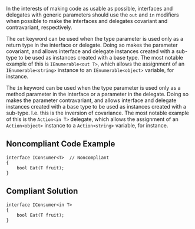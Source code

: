 In the interests of making code as usable as possible, interfaces and delegates with generic parameters should use the `out` and `in` modifiers when possible to make the interfaces and delegates covariant and contravariant, respectively.
 
The `out` keyword can be used when the type parameter is used only as a return type in the interface or delegate. Doing so makes the parameter covariant, and allows interface and delegate instances created with a sub-type to be used as instances created with a base type. The most notable example of this is `IEnumerable<out T>`, which allows the assignment of an `IEnumerable<string>` instance to an `IEnumerable<object>` variable, for instance.
 
The `in` keyword can be used when the type parameter is used only as a method parameter in the interface or a parameter in the delegate. Doing so makes the parameter contravariant, and allows interface and delegate instances created with a base type to be used as instances created with a sub-type. I.e. this is the inversion of covariance. The most notable example of this is the `Action<in T>` delegate, which allows the assignment of an `Action<object>` instance to a `Action<string>` variable, for instance.
 
## Noncompliant Code Example

    interface IConsumer<T>  // Noncompliant
    {
        bool Eat(T fruit);
    }

## Compliant Solution

    interface IConsumer<in T>
    {
        bool Eat(T fruit);
    }